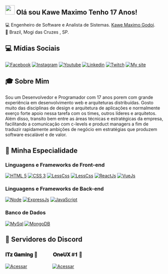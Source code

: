 ## <img src="https://media.giphy.com/media/hvRJCLFzcasrR4ia7z/giphy.gif" width="30px"> Olá sou Kawe Maximo Tenho 17 Anos!

💻 Engenheiro de Software e Analista de Sistemas. [Kawe Maximo Godoi](https://www.instagram.com/kawe_maximo/). <br>
🏡 Brazil, Mogi das Cruzes , SP.

## 💻 Mídias Sociais
###
[![Facebook](https://img.shields.io/badge/Facebook-3b5998?style=for-the-badge&logo=facebook&logoColor=white)](https://www.facebook.com/kawemaximo.maximo)
[![Instagram](https://img.shields.io/badge/Instagram-E1306C?style=for-the-badge&logo=instagram&logoColor=white)](https://www.instagram.com/kawe_maximo/)
[![Youtube](https://img.shields.io/badge/Yotube-FF0000?style=for-the-badge&logo=youtube&logoColor=white)](https://www.youtube.com/channel/UCzfGAeNgcMmrMmfdUUprbMA)
[![Linkedin](https://img.shields.io/badge/Linkedin-0e76a8?style=for-the-badge&logo=linkedin&logoColor=white)](https://www.linkedin.com/in/kawe-maximo-godoi/)
[![Twitch](https://img.shields.io/badge/Twitch-6441a5?style=for-the-badge&logo=twitch&logoColor=white)](https://www.twitch.tv/kawe_maximo)
[![My site](https://img.shields.io/badge/ADS-000?style=for-the-badge&logo=atom&logoColor=white)](https://kawemaximo.github.io/ADS---Cruzeiro-do-Sul/)

## 🎓 Sobre Mim 
###
Sou um Desenvolvedor e Programador com 17 anos porem com grande experiência em desenvolvimento web e arquiteturas distribuídas.
Gosto muito das disciplinas de design e arquitetura de aplicações e normalmente exerço forte apoio nessa tarefa com os times, outros líderes e arquitetos. Além disso, transito bem entre as áreas técnicas e estratégicas da empresa, facilitando a comunicação com c-levels e product managers a fim de traduzir rapidamente ambições de negócio em estratégias que produzem software escalável e de valor.

## 🚀 Minha Especialidade

### Linguagens e Frameworks de Front-end
[![HTML 5](https://img.shields.io/badge/HTML5-E34F26?style=for-the-badge&logo=html5&logoColor=white)](https://www.w3.org/standards/webdesign/htmlcss.html)
[![CSS 3](https://img.shields.io/badge/CSS3-1572B6?style=for-the-badge&logo=css3&logoColor=white)](https://www.w3.org/standards/webdesign/htmlcss.html)
[![LessCss](https://img.shields.io/badge/Less-1d365d?style=for-the-badge&logo=less&logoColor=white)](http://lesscss.org/)
[![LessCss](https://img.shields.io/badge/Tailwind%20CSS-38B2AC?style=for-the-badge&logo=Tailwind%20CSS&logoColor=white)](https://tailwindcss.com/)
[![ReactJs](https://img.shields.io/badge/React-20232A?style=for-the-badge&logo=react&logoColor=61DAFB)](https://reactjs.org/)
[![VueJs](https://img.shields.io/badge/Vue.js-35495E?style=for-the-badge&logo=vue.js&logoColor=4FC08d)](https://vuejs.org)

### Linguagens e Frameworks de Back-end
[![Node](https://img.shields.io/badge/Node.js-43853D?style=for-the-badge&logo=node.js&logoColor=white)](https://nodejs.org)
[![ExpressJs](https://img.shields.io/badge/express-000000?style=for-the-badge&logo=express&logoColor=white)](https://expressjs.com/)
[![JavaScript](https://img.shields.io/badge/Javascript-e1af24?style=for-the-badge&logo=javascript&logoColor=white)](https://developer.mozilla.org/pt-BR/docs/Web/JavaScript)

### Banco de Dados
[![MySql](https://img.shields.io/badge/MySQL-00000F?style=for-the-badge&logo=mysql&logoColor=white)](https://www.mysql.com/)
[![MongoDB](https://img.shields.io/badge/MongoDB-4EA94B?style=for-the-badge&logo=mongodb&logoColor=white)](https://www.mongodb.com/)

## 🤖 Servidores do Discord

### 𝐢𝐓𝐳 𝐆𝐚𝐦𝐢𝐧𝐠 🚀 ㅤㅤㅤ𝐎𝐧𝐞𝐔𝐗 #𝟏 :tada: 
[![Acessar](https://img.shields.io/badge/Discord-b21815?style=for-the-badge&logo=discord&logoColor=white)](https://discord.gg/qx3crSF4C5)ㅤㅤㅤ   ㅤㅤ [![Acessar](https://img.shields.io/badge/Discord-9c64ed?style=for-the-badge&logo=discord&logoColor=white)](https://discord.gg/NjH9wUSPW9)
